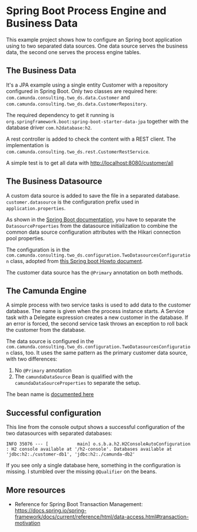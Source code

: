 # Spring Boot Process Engine and Business Data

This example project shows how to configure an Spring boot application using to two 
separated data sources. One data source serves the business data, the second one serves 
the process engine tables.

## The Business Data

It's a JPA example using a single entity Customer with a repository configured in 
Spring Boot. Only two classes are required here: `com.camunda.consulting.two_ds.data.Customer` 
and `com.camunda.consulting.two_ds.data.CustomerRepository`.

The required dependency to get it running is `org.springframework.boot:spring-boot-starter-data-jpa` 
together with the database driver `com.h2database:h2`.

A rest controller is added to check the content with a REST client. The implementation is 
`com.camunda.consulting.two_ds.rest.CustomerRestService`.

A simple test is to get all data with [http://localhost:8080/customer/all](http://localhost:8080/customer/all)

## The Business Datasource

A custom data source is added to save the file in a separated database. `customer.datasource` 
is the configuration prefix used in `application.properties`.

As shown in the [Spring Boot documentation](https://docs.spring.io/spring-boot/docs/current/reference/htmlsingle/#howto.data-access.configure-custom-datasource), 
you have to separate the `DatasourceProperties` from the datasource initialization 
to combine the common data source configuration attributes with the Hikari connection pool properties.

The configuration is in the `com.camunda.consulting.two_ds.configuration.TwoDatasourcesConfiguration` class, adopted from
[this Spring boot Howto document](https://docs.spring.io/spring-boot/docs/current/reference/htmlsingle/#howto.data-access.configure-two-datasources).

The customer data source has the `@Primary` annotation on both methods.

## The Camunda Engine

A simple process with two service tasks is used to add data to the customer database. 
The name is given when the process instance starts. A Service task with a Delegate expression 
creates a new customer in the database. If an error is forced, the second service task throws 
an exception to roll back the customer from the database.

The data source is configured in the `com.camunda.consulting.two_ds.configuration.TwoDatasourcesConfiguration` 
class, too. It uses the same pattern as the primary customer data source, with two differences:
1. No `@Primary` annotation
2. The `camundaDataSource` Bean is qualified with the `camundaDataSourceProperties` to separate the setup.

The bean name is [documented here](https://docs.camunda.org/manual/7.18/user-guide/spring-boot-integration/configuration/#defaultdatasourceconfiguration)

## Successful configuration

This line from the console output shows a successful configuration of the two datasources with separated databases:

```
INFO 35076 --- [           main] o.s.b.a.h2.H2ConsoleAutoConfiguration    : H2 console available at '/h2-console'. Databases available at 'jdbc:h2:./customer-db1', 'jdbc:h2:./camunda-db2'
```

If you see only a single database here, something in the configuration is missing. 
I stumbled over the missing `@Qualifier` on the beans.


## More resources

* Reference for Spring Boot Transaction Management: https://docs.spring.io/spring-framework/docs/current/reference/html/data-access.html#transaction-motivation 
 
